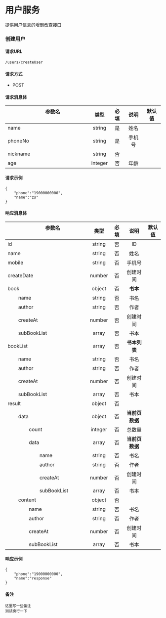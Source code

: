 # 用户服务
提供用户信息的增删改查接口

### 创建用户


####  请求URL
```
/users/createUser
```

####  请求方式
- POST

#### 请求消息体
|&emsp; &emsp; &emsp; &emsp; &emsp; &emsp; 参数名&emsp; &emsp; &emsp; &emsp; &emsp; &emsp; |类型|必填|说明|默认值|
|:-------|:-------:|:-------:|:-------:|:-------:|
|name|string|是|姓名||
|phoneNo|string|是|手机号||
|nickname|string|否|||
|age|integer|否|年龄||

#### 请求示例
```
{
	"phone":"19000000000",
	"name":"zs"
}
```

#### 响应消息体
|&emsp; &emsp; &emsp; &emsp; &emsp; &emsp; 参数名&emsp; &emsp; &emsp; &emsp; &emsp; &emsp; |类型|必填|说明|默认值|
|:-------|:-------:|:-------:|:-------:|:-------:|
|id|string|否|ID||
|name|string|否|姓名||
|mobile|string|否|手机号||
|createDate|number|否|创建时间||
|book|object|否|**书本**||
|&nbsp;&nbsp;&nbsp;&nbsp;&nbsp;&nbsp;&nbsp;&nbsp;name|string|否|书名||
|&nbsp;&nbsp;&nbsp;&nbsp;&nbsp;&nbsp;&nbsp;&nbsp;author|string|否|作者||
|&nbsp;&nbsp;&nbsp;&nbsp;&nbsp;&nbsp;&nbsp;&nbsp;createAt|number|否|创建时间||
|&nbsp;&nbsp;&nbsp;&nbsp;&nbsp;&nbsp;&nbsp;&nbsp;subBookList|array|否|书本||
|bookList|array|否|**书本列表**||
|&nbsp;&nbsp;&nbsp;&nbsp;&nbsp;&nbsp;&nbsp;&nbsp;name|string|否|书名||
|&nbsp;&nbsp;&nbsp;&nbsp;&nbsp;&nbsp;&nbsp;&nbsp;author|string|否|作者||
|&nbsp;&nbsp;&nbsp;&nbsp;&nbsp;&nbsp;&nbsp;&nbsp;createAt|number|否|创建时间||
|&nbsp;&nbsp;&nbsp;&nbsp;&nbsp;&nbsp;&nbsp;&nbsp;subBookList|array|否|书本||
|result|object|否|||
|&nbsp;&nbsp;&nbsp;&nbsp;&nbsp;&nbsp;&nbsp;&nbsp;data|object|否|**当前页数据**||
|&nbsp;&nbsp;&nbsp;&nbsp;&nbsp;&nbsp;&nbsp;&nbsp;&nbsp;&nbsp;&nbsp;&nbsp;&nbsp;&nbsp;&nbsp;&nbsp;count|integer|否|总数量||
|&nbsp;&nbsp;&nbsp;&nbsp;&nbsp;&nbsp;&nbsp;&nbsp;&nbsp;&nbsp;&nbsp;&nbsp;&nbsp;&nbsp;&nbsp;&nbsp;data|array|否|**当前页数据**||
|&nbsp;&nbsp;&nbsp;&nbsp;&nbsp;&nbsp;&nbsp;&nbsp;&nbsp;&nbsp;&nbsp;&nbsp;&nbsp;&nbsp;&nbsp;&nbsp;&nbsp;&nbsp;&nbsp;&nbsp;&nbsp;&nbsp;&nbsp;&nbsp;name|string|否|书名||
|&nbsp;&nbsp;&nbsp;&nbsp;&nbsp;&nbsp;&nbsp;&nbsp;&nbsp;&nbsp;&nbsp;&nbsp;&nbsp;&nbsp;&nbsp;&nbsp;&nbsp;&nbsp;&nbsp;&nbsp;&nbsp;&nbsp;&nbsp;&nbsp;author|string|否|作者||
|&nbsp;&nbsp;&nbsp;&nbsp;&nbsp;&nbsp;&nbsp;&nbsp;&nbsp;&nbsp;&nbsp;&nbsp;&nbsp;&nbsp;&nbsp;&nbsp;&nbsp;&nbsp;&nbsp;&nbsp;&nbsp;&nbsp;&nbsp;&nbsp;createAt|number|否|创建时间||
|&nbsp;&nbsp;&nbsp;&nbsp;&nbsp;&nbsp;&nbsp;&nbsp;&nbsp;&nbsp;&nbsp;&nbsp;&nbsp;&nbsp;&nbsp;&nbsp;&nbsp;&nbsp;&nbsp;&nbsp;&nbsp;&nbsp;&nbsp;&nbsp;subBookList|array|否|书本||
|&nbsp;&nbsp;&nbsp;&nbsp;&nbsp;&nbsp;&nbsp;&nbsp;content|object|否|||
|&nbsp;&nbsp;&nbsp;&nbsp;&nbsp;&nbsp;&nbsp;&nbsp;&nbsp;&nbsp;&nbsp;&nbsp;&nbsp;&nbsp;&nbsp;&nbsp;name|string|否|书名||
|&nbsp;&nbsp;&nbsp;&nbsp;&nbsp;&nbsp;&nbsp;&nbsp;&nbsp;&nbsp;&nbsp;&nbsp;&nbsp;&nbsp;&nbsp;&nbsp;author|string|否|作者||
|&nbsp;&nbsp;&nbsp;&nbsp;&nbsp;&nbsp;&nbsp;&nbsp;&nbsp;&nbsp;&nbsp;&nbsp;&nbsp;&nbsp;&nbsp;&nbsp;createAt|number|否|创建时间||
|&nbsp;&nbsp;&nbsp;&nbsp;&nbsp;&nbsp;&nbsp;&nbsp;&nbsp;&nbsp;&nbsp;&nbsp;&nbsp;&nbsp;&nbsp;&nbsp;subBookList|array|否|书本||

#### 响应示例
```
{
	"phone":"19000000000",
	"name":"response"
}
```

#### 备注
```
这里写一些备注
测试换行一下
```


